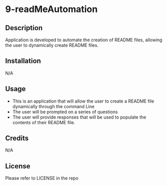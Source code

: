 # 9-readMeAutomation

## Description

Application is developed to automate the creation of README files, allowing the user to dynamically create README files.


## Installation

N/A

## Usage

- This is an application that will allow the user to create a README file dynamically through the command Line
- The user will be prompted on a series of questions
- The user will provide responses that will be used to populate the contents of their README file.



## Credits

N/A

## License

Please refer to LICENSE in the repo


